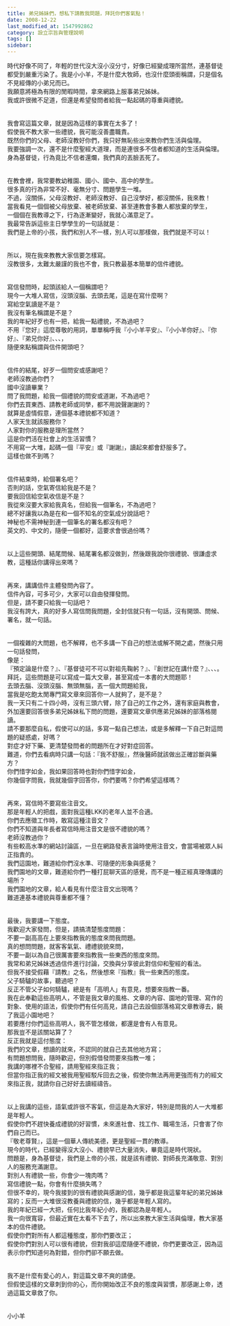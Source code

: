 ```yaml
---
title: 弟兄姊妹們，想私下請教我問題，拜託你們客氣點！
date: 2008-12-22
last_modified_at: 1547992862
category: 設立宗旨與管理說明
tags: []
sidebar: 
---
```


<p>時代好像不同了，年輕的世代沒大沒小沒分寸，好像已經變成理所當然，連基督徒都受到嚴重污染了。<!--more-->我是小小羊，不是什麼大牧師，也沒什麼頭銜稱謂，只是個名不見經傳的小弟兄而已。<br/>我願意將極為有限的閒暇時間，拿來網路上服事弟兄姊妹。<br/>我或許很微不足道，但還是希望發問者給我一點起碼的尊重與禮貌。<br/><br/><br/>我會寫這篇文章，就是因為這樣的事實在太多了！<br/>假使我不教大家一些禮貌，我可能沒善盡職責。<br/>既然你們的父母、老師沒教好你們，我只好無恥些出來教你們生活與倫理。<br/>我要強調一次，還不是什麼聖經大道理，而是連很多不信者都知道的生活與倫理。<br/>身為基督徒，行為竟比不信者還爛，我們真的丟臉丟死了。<br/><br/><br/>在教會裡，我常要教幼稚園、國小、國中、高中的學生。<br/>很多真的行為非常不好、毫無分寸、問題學生一堆。<br/>不過，沒關係，父母沒教好、老師沒教好、自己沒學好，都沒關係，我來教！<br/>當我看見一個個被父母放棄、被老師放棄、甚至連教會多數人都放棄的學生，<br/>一個個在我教導之下，行為逐漸變好，我就心滿意足了。<br/>我最常告訴這些主日學學生的一句話就是：<br/>我們是上帝的小孩，我們和別人不一樣，別人可以那樣做，我們就是不可以！<br/><br/><br/>所以，現在我來教教大家信要怎樣寫。<br/>沒教很多，太難太嚴謹的我也不會，我只教最基本簡單的信件禮貌。<br/><br/><br/>寫信發問時，起頭該給人一個稱謂吧？<br/>現今一大堆人寫信，沒頭沒腦、去頭去尾，這是在寫什麼啊？<br/>寫給空氣讀是不是？<br/>我沒有筆名稱謂是不是？<br/>我的年紀好歹也有一把，給我一點禮貌，不為過吧？<br/>不用『您好』這麼尊敬的用詞，單單稱呼我『小小羊平安』、『小小羊你好』、『你好』、『弟兄你好』、、、，<br/>隨便來點稱謂與信件開頭吧？<br/><br/><br/>信件的結尾，好歹一個問安或感謝吧？<br/>老師沒教過你們？<br/>國中沒讀畢業？<br/>問了我問題，給我一個禮貌的問安或道謝，不為過吧？<br/>你們去買東西、請教老師或同學，都不用說聲謝謝的？<br/>就算是虛情假意，連個基本禮貌都不知道？<br/>人家天生就該服務你？<br/>人家對你的服務是理所當然？<br/>這是你們活在社會上的生活習慣？<br/>不用寫一大堆，起碼一個『平安』或『謝謝』，讀起來都會舒服多了。<br/>這樣也做不到嗎？<br/><br/><br/>信件結束時，給個署名吧？<br/>否則的話，空氣寄信給我是不是？<br/>要我回信給空氣收信是不是？<br/>我從來沒要大家給我真名，但給我一個筆名，不為過吧？<br/>總不好讓我以為是在和一個不知名的空氣成分說話吧？<br/>神秘也不需神秘到連一個筆名的署名都沒有吧？<br/>英文的、中文的，隨便一個都好，這要求會很過份嗎？<br/><br/><br/>以上這些開頭、結尾問候、結尾署名都沒做到，然後跟我說你很禮貌、很謙虛求教，這種話你講得出來嗎？<br/><br/><br/>再來，講講信件主體發問內容了。<br/>信件內容，可多可少，大家可以自由發揮發問。<br/>但是，請不要只給我一句話吧？<br/>我沒有誇大，真的好多人寫信問我問題，全封信就只有一句話，沒有開頭、問候、署名，就一句話。<br/><br/><br/>一個複雜的大問題，也不解釋，也不多講一下自己的想法或解不開之處，然後只用一句話發問，<br/>像是：<br/>『預定論是什麼？』、『基督徒可不可以對祖先鞠躬？』、『創世記在講什麼？』、、、。<br/>拜託，這些問題是可以寫成一篇大文章，甚至寫成一本書的大問題耶！<br/>去頭去腦、沒頭沒腦、無頭無腦，丟一個大問題給我，<br/>當我是吃飽太閒專門寫文章來回答你一人就夠了，是不是？<br/>我一天只有二十四小時，沒有三頭六臂，除了自己的工作之外，還有家庭與教會，外加還要回答很多弟兄姊妹私下問的問題，還要寫文章供應弟兄姊妹的部落格閱讀。<br/>請不要那麼自私，假使可以的話，多寫一點自己想法，或是多解釋一下自己對這問題的疑惑處，好嗎？<br/>對症才好下藥、更清楚發問者的問題所在才好對症回答。<br/>難道，你們去看病時只講一句話：『我不舒服』，然後醫師就該做出正確診斷與藥方？<br/>你們惜字如金，我如果回答時也對你們惜字如金，<br/>你幾個字問我，我就幾個字回答你，你們要嗎？你們希望這樣嗎？<br/><br/><br/>再來，寫信時不要寫些注音文。<br/>那是年輕人的把戲，面對我這種LKK的老年人並不合適。<br/>你們去應徵工作時，敢寫這種注音文？<br/>你們不知道與年長者寫信時用注音文是很不禮貌的嗎？<br/>老師沒教過你？<br/>有些較高水準的網站討論區，一旦在網路發表言論時使用注音文，會當場被眾人糾正指責的。<br/>我們這園地，難道給你們沒水準、可隨便的形象與感覺？<br/>我們園地的文章，難道給你們一種打屁聊天區的感覺，而不是一種正經真理傳講的場所？<br/>我們園地的文章，給人看見有什麼注音文出現嗎？<br/>難道連基本禮貌與尊重都不懂？<br/><br/><br/>最後，我要講一下態度。<br/>我歡迎大家發問，但是，請搞清楚態度問題：<br/>不要一副高高在上要來指教我的態度來問我問題。<br/>真的想問問題，就客客氣氣、禮禮貌貌來問，<br/>不要一副以為自己很厲害要來指教我一些東西的態度來問。<br/>我常和弟兄姊妹透過信件進行討論，交換與分享彼此對信仰和聖經的看法。<br/>但我不接受假藉『請教』之名，然後想來『指教』我一些東西的態度。<br/>父子騎驢的故事，聽過吧？<br/>反正不管父子如何騎驢，總是有「高明人」有意見，想要來指教一番。<br/>我在此奉勸這些高明人，不管是我文章的風格、文章的內容、園地的管理、寫作的對象、使用的語法，假使你們有任何高見，請自己去設個部落格寫文章教導去，饒了我這小園地吧？<br/>若要應付你們這些高明人，我不管怎樣做，都還是會有人有意見。<br/>那我豈不是該關站算了？<br/>反正我就是這付態度：<br/>我們的文章，想讀的就來，不認同的就自己去其他地方寫；<br/>有問題想問我，隨時歡迎，但別假借發問要來指教一堆；<br/>我講的哪裡不合聖經，請用聖經來指正我；<br/>但當你指正我的經文被我用聖經駁斥回去之後，假使你無法再用更強而有力的經文來指正我，就請你自己好好去讀經禱告。<br/><br/><br/>以上我講的這些，語氣或許很不客氣，但這是為大家好，特別是問我的人一大堆都是年輕人。<br/>假使你們不趕快養成禮貌的好習慣，未來進社會、找工作、職場生活，只會害了你們自己而已。<br/>『敬老尊賢』，這是一個華人傳統美德，更是聖經一貫的教導。<br/>現今的時代，已經變得沒大沒小、禮貌早已大量消失，畢竟這是時代現狀。<br/>問題是，身為基督徒，我們是上帝的小孩，就是該有禮貌、對師長充滿敬意、對別人的服務充滿謝意。<br/>對別人有禮貌一些，你會少一塊肉嗎？<br/>寫信禮貌一點，你會有什麼損失嗎？<br/>但很不幸的，現今我接到的很有禮貌與感謝的信，幾乎都是我這輩年紀的弟兄姊妹寫的；反而一大堆很沒教養與禮貌的信，幾乎都是年輕人寫的。<br/>我的年紀已經一大把，任何比我年紀小的，我都認為是年輕人。<br/>我一向很寬容，但最近實在太看不下去了，所以出來教大家生活與倫理，教大家基本的信件禮貌。<br/>假使你們對所有人都這種態度，那你們要改正；<br/>假使你們對別人可以很有禮貌，但對我卻這麼隨便不禮貌，你們更要改正，因為這表示你們知道何為對錯，但你們卻不願去做。<br/><br/><br/>我不是什麼有愛心的人，對這篇文章不爽的請便。<br/>但假使這樣的文章刺到你的心，而你開始改正不良的態度與習慣，那感謝上帝，透過這篇文章救了你。<br/><br/><br/>小小羊<br/><br/>
</p>
